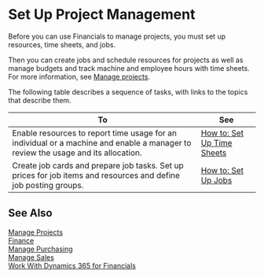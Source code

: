 <properties
                pageTitle="Set Up Project Management| Financials"
                description="Describes how to set up resources, time sheets, and jobs to manage projects."
                services="project-madeira"
                documentationCenter=""
                authors="SorenGP"
/>
<tags
    ms.service="project-madeira"
    ms.topic="article"
    ms.devlang="na"
    ms.tgt_pltfrm="na"
    ms.workload="na"
    ms.date="10/11/2016"
    ms.author="SorenGP" />

# Set Up Project Management
Before you can use Financials to manage projects, you must set up resources, time sheets, and jobs.

Then you can create jobs and schedule resources for projects as well as manage budgets and track machine and employee hours with time sheets. For more information, see [Manage projects](projects-manage-projects.md).  

The following table describes a sequence of tasks, with links to the topics that describe them.

|To |See |
|---|----|
|Enable resources to report time usage for an individual or a machine and enable a manager to review the usage and its allocation.|[How to: Set Up Time Sheets](projects-how-setup-time-sheets.md)|
|Create job cards and prepare job tasks. Set up prices for job items and resources and define job posting groups.|[How to: Set Up Jobs](projects-how-setup-projects.md)|

## See Also
[Manage Projects](projects-manage-projects.md)  
[Finance](finance.md)  
[Manage Purchasing](purchasing-manage-purchasing.md)         
[Manage Sales](sales-manage-sales.md)     
[Work With Dynamics 365 for Financials](ui-work-product.md)  
